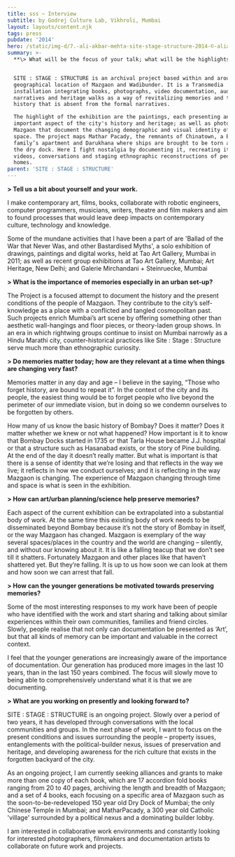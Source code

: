 ```yaml
---
title: sss ~ Interview
subtitle: by Godrej Culture Lab, Vikhroli, Mumbai
layout: layouts/content.njk
tags: press
pubdate: '2014'
hero: /static/img-d/7.-ali-akbar-mehta-site-stage-structure-2014-©-aliakbarmehta.jpg
summary: >-
  **\> What will be the focus of your talk; what will be the highlights?**


  SITE : STAGE : STRUCTURE is an archival project based within and around the
  geographical location of Mazgaon and Wadibunder. It is a Transmedia
  installation integrating books, photographs, video documentation, audio
  narratives and heritage walks as a way of revitalizing memories and telling a
  history that is absent from the formal narratives.

  The highlight of the exhibition are the paintings, each presenting an
  important aspect of the city's history and heritage; as well as photobooks of
  Mazgaon that document the changing demographic and visual identity of the
  space. The project maps Mathar Pacady, the remnants of Chinatown, a Bohri
  family’s apartment and Darukhana where ships are brought to be torn apart on
  the dry dock. Here I fight nostalgia by documenting it, recreating it through
  videos, conversations and staging ethnographic reconstructions of people’s
  homes.
parent: 'SITE : STAGE : STRUCTURE'
---
```

**\> Tell us a bit about yourself and your work.**

I make contemporary art, films, books, collaborate with robotic engineers, computer programmers, musicians, writers, theatre and film makers and aim to found processes that would leave deep impacts on contemporary culture, technology and knowledge.

Some of the mundane activities that I have been a part of are 'Ballad of the War that Never Was, and other Bastardised Myths', a solo exhibition of drawings, paintings and digital works, held at Tao Art Gallery, Mumbai in 2011; as well as recent group exhibitions at Tao Art Gallery, Mumbai; Art Heritage, New Delhi; and Galerie Mirchandani + Steinruecke, Mumbai

**\> What is the importance of memories especially in an urban set-up?**

The Project is a focused attempt to document the history and the present conditions of the people of Mazgaon. They contribute to the city’s self-knowledge as a place with a conflicted and tangled cosmopolitan past. Such projects enrich Mumbai’s art scene by offering something other than aesthetic wall-hangings and floor pieces, or theory-laden group shows. In an era in which rightwing groups continue to insist on Mumbai narrowly as a Hindu Marathi city, counter-historical practices like Site : Stage : Structure serve much more than ethnographic curiosity.

**\> Do memories matter today; how are they relevant at a time when things are changing very fast?**

Memories matter in any day and age – I believe in the saying, “Those who forget history, are bound to repeat it”. In the context of the city and its people, the easiest thing would be to forget people who live beyond the perimeter of our immediate vision, but in doing so we condemn ourselves to be forgotten by others.

How many of us know the basic history of Bombay?  Does it matter? Does it matter whether we knew or not what happened? How important is it to know that Bombay Docks started in 1735 or that Tarla House became J.J. hospital or that a structure such as Hasanabad exists, or the story of Pine building.  At the end of the day it doesn’t really matter. But what is important is that there is a sense of identity that we’re losing and that reflects in the way we live; it reflects in how we conduct ourselves; and it is reflecting in the way Mazgaon is changing.  The experience of Mazgaon changing through time and space is what is seen in the exhibition.

**\> How can art/urban planning/science help preserve memories?**

Each aspect of the current exhibition can be extrapolated into a substantial body of work.  At the same time this existing body of work needs to be disseminated beyond Bombay because it’s not the story of Bombay in itself, or the way Mazgaon has changed. Mazgaon is exemplary of the way several spaces/places in the country and the world are changing – silently, and without our knowing about it.  It is like a falling teacup that we don’t see till it shatters. Fortunately Mazgaon and other places like that haven’t shattered yet. But they’re falling. It is up to us how soon we can look at them and how soon we can arrest that fall.

**\> How can the younger generations be motivated towards preserving memories?**

Some of the most interesting responses to my work have been of people who have identified with the work and start sharing and talking about similar experiences within their own communities, families and friend circles. Slowly, people realise that not only can documentation be presented as ‘Art’, but that all kinds of memory can be important and valuable in the correct context.

I feel that the younger generations are increasingly aware of the importance of documentation. Our generation has produced more images in the last 10 years, than in the last 150 years combined. The focus will slowly move to being able to comprehensively understand what it is that we are documenting.

**\> What are you working on presently and looking forward to?**

SITE : STAGE :  STRUCTURE is an ongoing project. Slowly over a period of two years, it has developed through conversations with the local communities and groups. In the next phase of work, I want to focus on the present conditions and issues surrounding the people – property issues, entanglements with the political-builder nexus, issues of preservation and heritage, and developing awareness for the rich culture that exists in the forgotten backyard of the city.

As an ongoing project, I am currently seeking alliances and grants to make more than one copy of each book, which are 17 accordion fold books ranging from 20 to 40 pages, archiving the length and breadth of Mazgaon; and a set of 4 books, each focusing on a specific area of Mazgaon such as the soon-to-be-redeveloped 150 year old Dry Dock of Mumbai; the only Chinese Temple in Mumbai; and MatharPacady, a 300 year old Catholic 'village' surrounded by a political nexus and a dominating builder lobby.

I am interested in collaborative work environments and constantly looking for interested photographers, filmmakers and documentation artists to collaborate on future work and projects.
